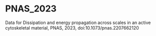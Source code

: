# PNAS_2023
Data for Dissipation and energy propagation across scales in an active cytoskeletal material, PNAS, 2023,  doi:10.1073/pnas.2207662120
